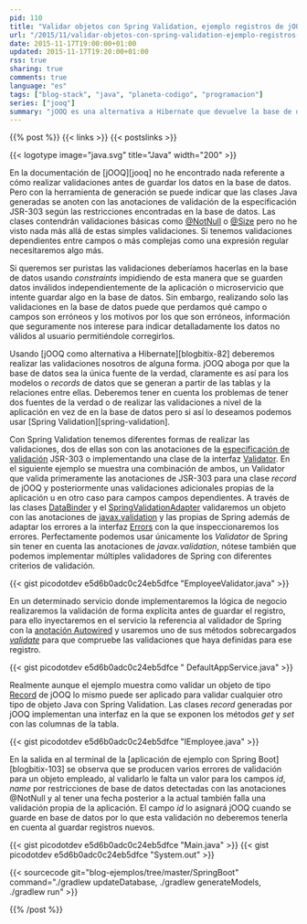 ```yaml
---
pid: 110
title: "Validar objetos con Spring Validation, ejemplo registros de jOOQ"
url: "/2015/11/validar-objetos-con-spring-validation-ejemplo-registros-de-jooq/"
date: 2015-11-17T19:00:00+01:00
updated: 2015-11-17T19:20:00+01:00
rss: true
sharing: true
comments: true
language: "es"
tags: ["blog-stack", "java", "planeta-codigo", "programacion"]
series: ["jooq"]
summary: "jOOQ es una alternativa a Hibernate que devuelve la base de datos a primer plano en una aplicación. Por la importancia en cualquier aplicación de los datos propone que la base de datos sea la única fuente de la verdad. Para los modelos es patente al generarse a partir del esquema de la base de datos para las validaciones se puede hacer con restricciones de integridad pero si queremos conocer los errores detalladamente que se produzcan puede que deseemos usar Spring Validation."
---
```


{{% post %}}
{{< links >}}
{{< postslinks >}}

{{< logotype image="java.svg" title="Java" width="200" >}}

En la documentación de [jOOQ][jooq] no he encontrado nada referente a cómo realizar validaciones antes de guardar los datos en la base de datos. Pero con la herramienta de generación se puede indicar que las clases Java generadas se anoten con las anotaciones de validación de la especificación JSR-303 según las restricciones encontradas en la base de datos. Las clases contendrán validaciones básicas como [@NotNull](http://docs.oracle.com/javaee/7/api/javax/validation/constraints/NotNull.html) o [@Size](http://docs.oracle.com/javaee/7/api/javax/validation/constraints/Size.html) pero no he visto nada más allá de estas simples validaciones. Si tenemos validaciones dependientes entre campos o más complejas como una expresión regular necesitaremos algo más.

Si queremos ser puristas las validaciones deberíamos hacerlas en la base de datos usando _constraints_ impidiendo de esta manera que se guarden datos inválidos independientemente de la aplicación o microservicio que intente guardar algo en la base de datos. Sin embargo, realizando solo las validaciones en la base de datos puede que perdamos qué campo o campos son erróneos y los motivos por los que son erróneos, información que seguramente nos interese para indicar detalladamente los datos no válidos al usuario permitiéndole corregirlos.

Usando [jOOQ como alternativa a Hibernate][blogbitix-82] deberemos realizar las validaciones nosotros de alguna forma. jOOQ aboga por que la base de datos sea la única fuente de la verdad, claramente es así para los modelos o _records_ de datos que se generan a partir de las tablas y la relaciones entre ellas. Deberemos tener en cuenta los problemas de tener dos fuentes de la verdad o de realizar las validaciones a nivel de la aplicación en vez de en la base de datos pero si así lo deseamos podemos usar [Spring Validation][spring-validation].

Con Spring Validation tenemos diferentes formas de realizar las validaciones, dos de ellas son con las anotaciones de la [especificación de validación](http://beanvalidation.org/) JSR-303 o implementando una clase de la interfaz [Validator](http://docs.spring.io/spring/docs/current/javadoc-api/org/springframework/validation/Validator.html). En el siguiente ejemplo se muestra una combinación de ambos, un Validator que valida primeramente las anotaciones de JSR-303 para una clase _record_ de jOOQ y posteriormente unas validaciones adicionales propias de la aplicación u en otro caso para campos campos dependientes. A través de las clases [DataBinder](https://docs.spring.io/spring/docs/current/javadoc-api/org/springframework/validation/DataBinder.html) y el [SpringValidationAdapter](https://docs.spring.io/spring/docs/current/javadoc-api/org/springframework/validation/beanvalidation/SpringValidatorAdapter.html) validaremos un objeto con las anotaciones de [javax.validation](https://docs.oracle.com/javaee/7/api/javax/validation/package-summary.html) y las propias de Spring además de adaptar los errores a la interfaz [Errors](http://docs.spring.io/spring/docs/current/javadoc-api/org/springframework/validation/Errors.html) con la que inspeccionaremos los errores. Perfectamente podemos usar únicamente los _Validator_ de Spring sin tener en cuenta las anotaciones de _javax.validation_, nótese también que podemos implementar múltiples validadores de Spring con diferentes criterios de validación.

{{< gist picodotdev e5d6b0adc0c24eb5dfce "EmployeeValidator.java" >}}

En un determinado servicio donde implementaremos la lógica de negocio realizaremos la validación de forma explícita antes de guardar el registro, para ello inyectaremos en el servicio la referencia al validador de Spring con la [anotación Autowired](https://docs.spring.io/spring/docs/current/javadoc-api/org/springframework/beans/factory/annotation/Autowired.html) y usaremos uno de sus métodos sobrecargados [_validate_](http://docs.spring.io/spring/docs/current/javadoc-api/org/springframework/validation/beanvalidation/SpringValidatorAdapter.html#validate-java.lang.Object-org.springframework.validation.Errors-) para que compruebe las validaciones que haya definidas para ese registro.

{{< gist picodotdev e5d6b0adc0c24eb5dfce " DefaultAppService.java" >}}

Realmente aunque el ejemplo muestra como validar un objeto de tipo [Record](http://www.jooq.org/javadoc/latest/org/jooq/Record.html) de jOOQ lo mismo puede ser aplicado para validar cualquier otro tipo de objeto Java con Spring Validation. Las clases _record_ generadas por jOOQ implementan una interfaz en la que se exponen los métodos _get_ y _set_ con las columnas de la tabla.

{{< gist picodotdev e5d6b0adc0c24eb5dfce "IEmployee.java" >}}

En la salida en al terminal de la [aplicación de ejemplo con Spring Boot][blogbitix-103] se observa que se producen varios errores de validación para un objeto empleado, al validarlo le falta un valor para los campos _id_, _name_ por restricciones de base de datos detectadas con las anotaciones @NotNull y al tener una fecha posterior a la actual también falla una validación propia de la aplicación. El campo _id_ lo asignará jOOQ cuando se guarde en base de datos por lo que esta validación no deberemos tenerla en cuenta al guardar registros nuevos.

{{< gist picodotdev e5d6b0adc0c24eb5dfce "Main.java" >}}
{{< gist picodotdev e5d6b0adc0c24eb5dfce "System.out" >}}

{{< sourcecode git="blog-ejemplos/tree/master/SpringBoot" command="./gradlew updateDatabase, ./gradlew generateModels, ./gradlew run" >}}

{{% /post %}}